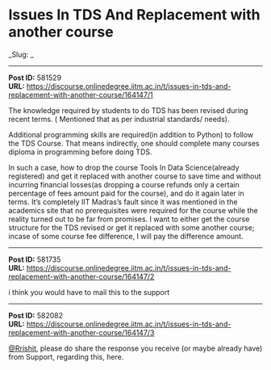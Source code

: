 # Issues In TDS And Replacement with another course
_Slug: _

---
**Post ID:** 581529  
**URL:** https://discourse.onlinedegree.iitm.ac.in/t/issues-in-tds-and-replacement-with-another-course/164147/1  

The knowledge required by students to do TDS has been revised during recent terms. ( Mentioned that as per industrial standards/ needs).


Additional programming skills are required(in addition to Python) to follow the TDS Course. That means indirectly, one should complete many courses diploma in programming before doing TDS.


In such a case, how to drop the course Tools In Data Science(already registered) and get it replaced with another course to save time and without incurring financial losses(as dropping a course refunds only a certain percentage of fees amount paid for the course), and do it again later in terms. It’s completely IIT Madras’s fault since it was mentioned in the academics site that no prerequisites were required for the course while the reality turned out to be far from promises. I want to either get the course structure for the TDS revised or get it replaced with some another course; incase of some course fee difference, I will pay the difference amount.

---
**Post ID:** 581735  
**URL:** https://discourse.onlinedegree.iitm.ac.in/t/issues-in-tds-and-replacement-with-another-course/164147/2  

i think you would have to mail this to the support

---
**Post ID:** 582082  
**URL:** https://discourse.onlinedegree.iitm.ac.in/t/issues-in-tds-and-replacement-with-another-course/164147/3  

[@Rrishit](/u/rrishit), please do share the response you receive (or maybe already have) from Support, regarding this, here.

